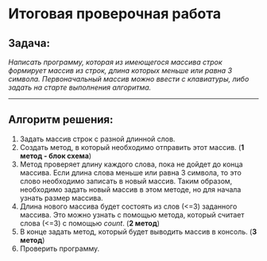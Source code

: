 # Итоговая проверочная работа

## Задача:

*Написать программу, которая из имеющегося массива строк формирует массив из строк, длина которых меньше или равна 3 символа. Первоначальный массив можно ввести с клавиатуры, либо задать на старте выполнения алгоритма.* 
___

## Алгоритм решения:

1. Задать массив строк с разной длинной слов.
2. Создать метод, в который необходимо отправить этот массив. (**1 метод - блок схема**)
3. Метод проверяет длину каждого слова, пока не дойдет до конца массива. Если длина слова меньше или равна 3 символа, то это слово необходимо записать в новый массив. Таким образом, необходимо задать новый массив в этом методе, но для начала узнать размер массива.
4. Длина нового массива будет состоять из слов (<=3) заданного массива. Это можно узнать с помощью метода, который считает слова (<=3) с помощью *count*. (**2 метод**)
5. В конце задать метод, который будет выводить массив в консоль. (**3 метод**)
6. Проверить программу.  